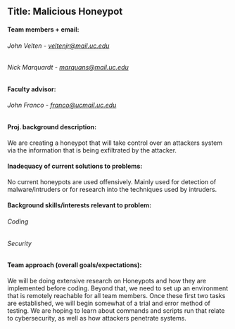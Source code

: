 ## Title: Malicious Honeypot

#### Team members + email: 
###### John Velten - veltenjr@mail.uc.edu  
###### Nick Marquardt - marquans@mail.uc.edu   

#### Faculty advisor: 
###### John Franco - franco@ucmail.uc.edu

#### Proj. background description:
We are creating a honeypot that will take control over an attackers system via the information that is being exfiltrated by the attacker.

#### Inadequacy of current solutions to problems: 
No current honeypots are used offensively. Mainly used for detection of malware/intruders or for research into the techniques used by intruders.

#### Background skills/interests relevant to problem:
###### Coding  
###### Security

#### Team approach (overall goals/expectations):
We will be doing extensive research on Honeypots and how they are implemented before coding. Beyond that, we need to set up an environment that is remotely reachable for all team members. Once these first two tasks are established, we will begin somewhat of a trial and error method of testing. We are hoping to learn about commands and scripts run that relate to cybersecurity, as well as how attackers penetrate systems.
